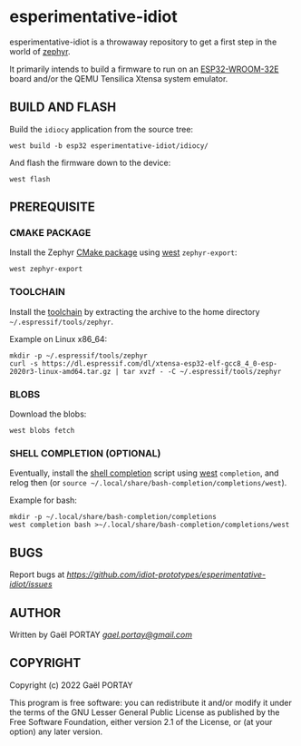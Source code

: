 # esperimentative-idiot

esperimentative-idiot is a throwaway repository to get a first step in the
world of [zephyr].

It primarily intends to build a firmware to run on an [ESP32-WROOM-32E] board
and/or the QEMU Tensilica Xtensa system emulator.

## BUILD AND FLASH

Build the `idiocy` application from the source tree:

	west build -b esp32 esperimentative-idiot/idiocy/

And flash the firmware down to the device:

	west flash

## PREREQUISITE

### CMAKE PACKAGE

Install the Zephyr [CMake package] using [west] `zephyr-export`:

	west zephyr-export

### TOOLCHAIN

Install the [toolchain] by extracting the archive to the home directory
`~/.espressif/tools/zephyr`.

Example on Linux x86_64:

	mkdir -p ~/.espressif/tools/zephyr
	curl -s https://dl.espressif.com/dl/xtensa-esp32-elf-gcc8_4_0-esp-2020r3-linux-amd64.tar.gz | tar xvzf - -C ~/.espressif/tools/zephyr

### BLOBS

Download the blobs:

	west blobs fetch

### SHELL COMPLETION (OPTIONAL)

Eventually, install the [shell completion] script using [west] `completion`,
and relog then (or `source ~/.local/share/bash-completion/completions/west`).

Example for bash:

	mkdir -p ~/.local/share/bash-completion/completions
	west completion bash >~/.local/share/bash-completion/completions/west

## BUGS

Report bugs at *https://github.com/idiot-prototypes/esperimentative-idiot/issues*

## AUTHOR

Written by Gaël PORTAY *gael.portay@gmail.com*

## COPYRIGHT

Copyright (c) 2022 Gaël PORTAY

This program is free software: you can redistribute it and/or modify it under
the terms of the GNU Lesser General Public License as published by the Free
Software Foundation, either version 2.1 of the License, or (at your option) any
later version.

[west]: https://github.com/zephyrproject-rtos/west
[zephyr]: https://github.com/zephyrproject-rtos/zephyr
[ESP32-WROOM-32E]: https://www.espressif.com/sites/default/files/documentation/esp32-wroom-32e_esp32-wroom-32ue_datasheet_en.pdf
[CMake package]: https://docs.zephyrproject.org/latest/build/zephyr_cmake_package.html#zephyr-cmake-package-export-west
[toolchain]: https://docs.espressif.com/projects/esp-idf/en/v4.2/esp32/api-guides/tools/idf-tools.html#xtensa-esp32-elf
[shell completion]: https://docs.zephyrproject.org/latest/develop/west/install.html#enabling-shell-completion
